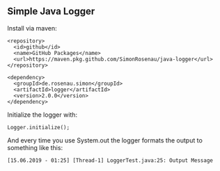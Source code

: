 ## Simple Java Logger

Install via maven:

```
<repository>
  <id>github</id>
  <name>GitHub Packages</name>
  <url>https://maven.pkg.github.com/SimonRosenau/java-logger</url>
</repository>
```
```
<dependency>
  <groupId>de.rosenau.simon</groupId>
  <artifactId>logger</artifactId>
  <version>2.0.0</version>
</dependency>
```

Initialize the logger with:

```
Logger.initialize();
```

And every time you use System.out the logger formats the output to something like this:

```
[15.06.2019 - 01:25] [Thread-1] LoggerTest.java:25: Output Message
```